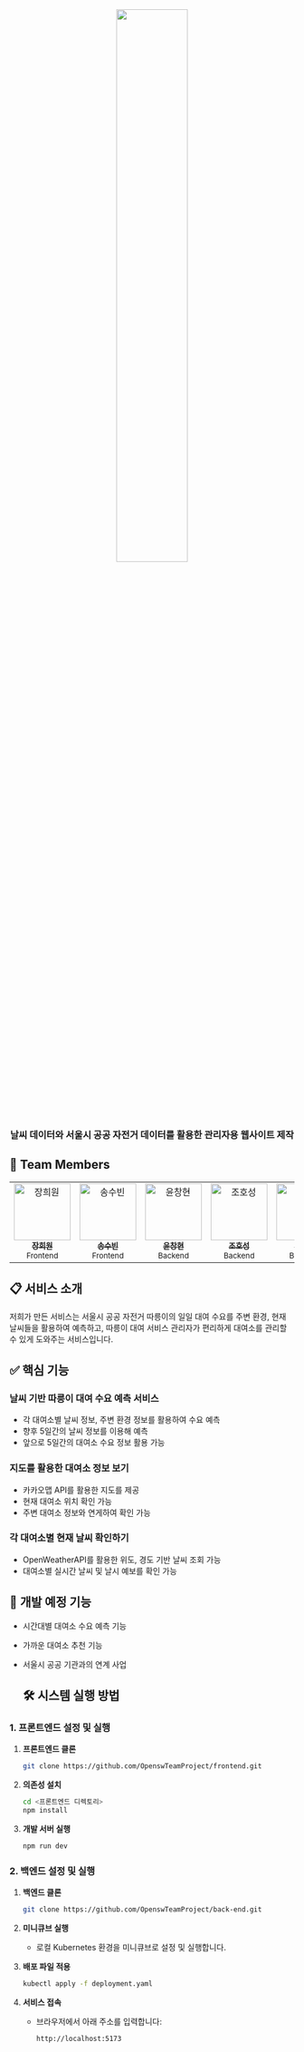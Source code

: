 <div align="center">
  <img src="https://github.com/user-attachments/assets/f6054677-661c-409b-aa00-745a2c649991" style="width: 50%;">
  <h3>날씨 데이터와 서울시 공공 자전거 데이터를 활용한 관리자용 웹사이트 제작</h3>
</div>

## 👥 Team Members

<table>
  <tr>
   <td align="center">
      <a href="https://github.com/hewwwn">
        <img src="https://github.com/hewwwn.png" width="100px;" alt="장희원"/><br />
        <sub><b>장희원</b></sub>
      </a><br />
      <sub>Frontend</sub>
    </td>   
    <td align="center">
      <a href="https://github.com/subeend">
        <img src="https://github.com/subeend.png" width="100px;" alt="송수빈"/><br />
        <sub><b>송수빈</b></sub>
      </a><br />
      <sub>Frontend</sub>
    </td>
    <td align="center">
      <a href="https://github.com/chyun7114">
        <img src="https://github.com/chyun7114.png" width="100px;" alt="윤창현"/><br />
        <sub><b>윤창현</b></sub>
      </a><br />
      <sub>Backend</sub>
    </td>
    <td align="center">
      <a href="https://github.com/hscho0048">
        <img src="https://github.com/hscho0048.png" width="100px;" alt="조호성"/><br />
        <sub><b>조호성</b></sub>
      </a><br />
      <sub>Backend</sub>
    </td>
    <td align="center">
      <a href="https://github.com/wonbne">
        <img src="https://github.com/wonbne.png" width="100px;" alt="이원빈"/><br />
        <sub><b>이원빈</b></sub>
      </a><br />
      <sub>Backend</sub>
    </td>
  </tr>
</table>

## 📋 서비스 소개
저희가 만든 서비스는 서울시 공공 자전거 따릉이의 일일 대여 수요를 주변 환경, 현재 날씨들을 활용하여 예측하고,
따릉이 대여 서비스 관리자가 편리하게 대여소를 관리할 수 있게 도와주는 서비스입니다.

## ✅ 핵심 기능

### 날씨 기반 따릉이 대여 수요 예측 서비스
- 각 대여소별 날씨 정보, 주변 환경 정보를 활용하여 수요 예측
- 향후 5일간의 날씨 정보를 이용해 예측
- 앞으로 5일간의 대여소 수요 정보 활용 가능

### 지도를 활용한 대여소 정보 보기
- 카카오맵 API를 활용한 지도를 제공
- 현재 대여소 위치 확인 가능
- 주변 대여소 정보와 연게하여 확인 가능

### 각 대여소별 현재 날씨 확인하기
- OpenWeatherAPI를 활용한 위도, 경도 기반 날씨 조회 가능
- 대여소별 실시간 날씨 및 날시 예보를 확인 가능

## 🌟 개발 예정 기능
- 시간대별 대여소 수요 예측 기능
- 가까운 대여소 추천 기능
- 서울시 공공 기관과의 연계 사업

  ## 🛠️ 시스템 실행 방법

### **1. 프론트엔드 설정 및 실행**
1. **프론트엔드 클론**
   ```bash
   git clone https://github.com/OpenswTeamProject/frontend.git
   ```
2. **의존성 설치**
   ```bash
   cd <프론트엔드 디렉토리>
   npm install
   ```
3. **개발 서버 실행**
   ```bash
   npm run dev
   ```

### **2. 백엔드 설정 및 실행**
1. **백엔드 클론**
   ```bash
   git clone https://github.com/OpenswTeamProject/back-end.git
   ```
2. **미니큐브 실행**
   - 로컬 Kubernetes 환경을 미니큐브로 설정 및 실행합니다.

3. **배포 파일 적용**
   ```bash
   kubectl apply -f deployment.yaml
   ```

4. **서비스 접속**
   - 브라우저에서 아래 주소를 입력합니다:
     ```
     http://localhost:5173
     ```
